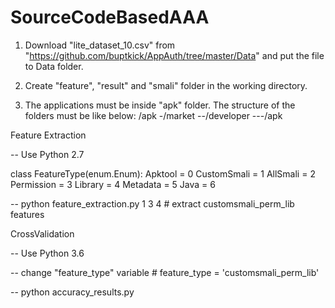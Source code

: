 # SourceCodeBasedAAA


1. Download "lite_dataset_10.csv" from "https://github.com/buptkick/AppAuth/tree/master/Data" and put the file to Data folder.

2. Create "feature", "result" and "smali" folder in the working directory.

3. The applications must be inside "apk" folder. The structure of the folders must be like below:
    /apk
    -/market
    --/developer
    ---/apk


Feature Extraction

-- Use Python 2.7

class FeatureType(enum.Enum):
    Apktool = 0
    CustomSmali = 1
    AllSmali = 2
    Permission = 3
    Library = 4
    Metadata = 5
    Java = 6
    
-- python feature_extraction.py 1 3 4           # extract customsmali_perm_lib features





CrossValidation

-- Use Python 3.6

-- change "feature_type" variable               # feature_type = 'customsmali_perm_lib'

-- python accuracy_results.py
